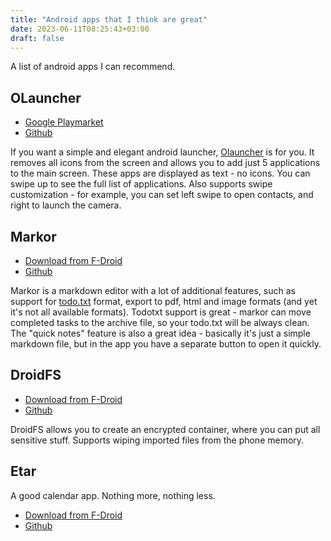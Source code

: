 ```yaml
---
title: "Android apps that I think are great"
date: 2023-06-11T08:25:43+03:00
draft: false
---
```


A list of android apps I can recommend.

<!--more-->


## OLauncher

- [Google Playmarket](https://play.google.com/store/apps/details?id=app.olauncher&hl=en_US)
- [Github](https://github.com/tanujnotes/Olauncher)

If you want a simple and elegant android launcher, [Olauncher](https://play.google.com/store/apps/details?id=app.olauncher&hl=en_US)
is for you. It removes all icons from the screen and allows you to add just 5 applications to the main
screen. These apps are displayed as text - no icons. You can swipe up to see the full list of applications.
Also supports swipe customization - for example, you can set left swipe to open contacts, and 
right to launch the camera.


## Markor

- [Download from F-Droid](https://f-droid.org/packages/net.gsantner.markor/)
- [Github](https://github.com/gsantner/markor)

Markor is a markdown editor with a lot of additional features, such
as support for [todo.txt](http://todotxt.org/) format, export to pdf, html and image
formats (and yet it's not all available formats). Todotxt support is great - 
markor can move completed tasks to the archive file, so your todo.txt will be always
clean. The "quick notes" feature is also a great idea - basically it's just a
simple markdown file, but in the app you have a separate button to open it quickly.

## DroidFS

- [Download from F-Droid](https://f-droid.org/packages/sushi.hardcore.droidfs/)
- [Github](https://github.com/hardcore-sushi/DroidFS)

DroidFS allows you to create an encrypted container, where you can put all sensitive
stuff. Supports wiping imported files from the phone memory.

## Etar

A good calendar app. Nothing more, nothing less.

- [Download from F-Droid](https://f-droid.org/en/packages/ws.xsoh.etar/)
- [Github](https://github.com/Etar-Group/Etar-Calendar)
 

